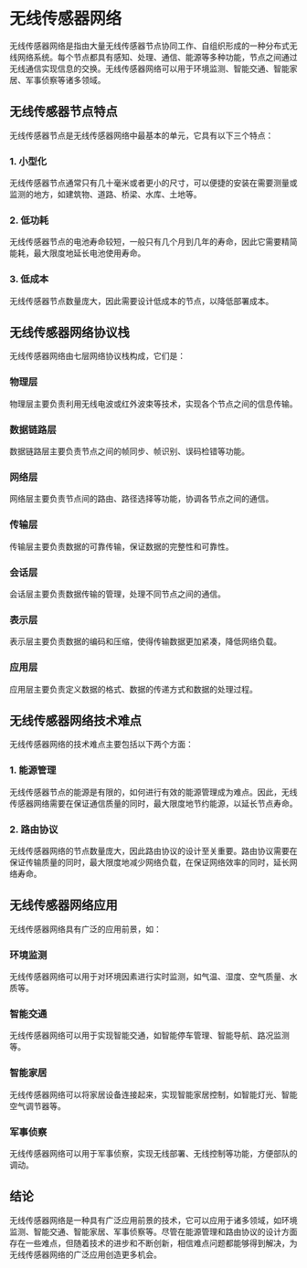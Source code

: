 # 无线传感器网络

无线传感器网络是指由大量无线传感器节点协同工作、自组织形成的一种分布式无线网络系统。每个节点都具有感知、处理、通信、能源等多种功能，节点之间通过无线通信实现信息的交换。无线传感器网络可以用于环境监测、智能交通、智能家居、军事侦察等诸多领域。

## 无线传感器节点特点

无线传感器节点是无线传感器网络中最基本的单元，它具有以下三个特点：

### 1. 小型化

无线传感器节点通常只有几十毫米或者更小的尺寸，可以便捷的安装在需要测量或监测的地方，如建筑物、道路、桥梁、水库、土地等。

### 2. 低功耗

无线传感器节点的电池寿命较短，一般只有几个月到几年的寿命，因此它需要精简能耗，最大限度地延长电池使用寿命。

### 3. 低成本

无线传感器节点数量庞大，因此需要设计低成本的节点，以降低部署成本。

## 无线传感器网络协议栈

无线传感器网络由七层网络协议栈构成，它们是：

### 物理层

物理层主要负责利用无线电波或红外波束等技术，实现各个节点之间的信息传输。

### 数据链路层

数据链路层主要负责节点之间的帧同步、帧识别、误码检错等功能。

### 网络层

网络层主要负责节点间的路由、路径选择等功能，协调各节点之间的通信。

### 传输层

传输层主要负责数据的可靠传输，保证数据的完整性和可靠性。

### 会话层

会话层主要负责数据传输的管理，处理不同节点之间的通信。

### 表示层

表示层主要负责数据的编码和压缩，使得传输数据更加紧凑，降低网络负载。

### 应用层

应用层主要负责定义数据的格式、数据的传递方式和数据的处理过程。

## 无线传感器网络技术难点

无线传感器网络的技术难点主要包括以下两个方面：

### 1. 能源管理

无线传感器节点的能源是有限的，如何进行有效的能源管理成为难点。因此，无线传感器网络需要在保证通信质量的同时，最大限度地节约能源，以延长节点寿命。

### 2. 路由协议

无线传感器网络的节点数量庞大，因此路由协议的设计至关重要。路由协议需要在保证传输质量的同时，最大限度地减少网络负载，在保证网络效率的同时，延长网络寿命。

## 无线传感器网络应用

无线传感器网络具有广泛的应用前景，如：

### 环境监测

无线传感器网络可以用于对环境因素进行实时监测，如气温、湿度、空气质量、水质等。

### 智能交通

无线传感器网络可以用于实现智能交通，如智能停车管理、智能导航、路况监测等。

### 智能家居

无线传感器网络可以将家居设备连接起来，实现智能家居控制，如智能灯光、智能空气调节器等。

### 军事侦察

无线传感器网络可以用于军事侦察，实现无线部署、无线控制等功能，方便部队的调动。

## 结论

无线传感器网络是一种具有广泛应用前景的技术，它可以应用于诸多领域，如环境监测、智能交通、智能家居、军事侦察等。尽管在能源管理和路由协议的设计方面存在一些难点，但随着技术的进步和不断创新，相信难点问题都能够得到解决，为无线传感器网络的广泛应用创造更多机会。